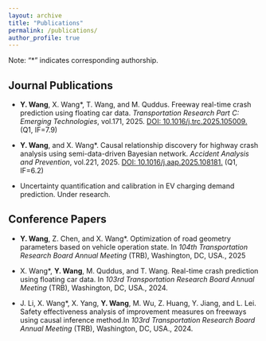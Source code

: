 ```yaml
---
layout: archive
title: "Publications"
permalink: /publications/
author_profile: true
---
```


Note: “*” indicates corresponding authorship.

## Journal Publications

* **Y. Wang**, X. Wang*, T. Wang, and M. Quddus. Freeway real-time crash prediction using floating car data. <i>Transportation Research Part C: Emerging Technologies</i>, vol.171, 2025. [DOI: 10.1016/j.trc.2025.105009.](https://doi.org/10.1016/j.trc.2025.105009) (Q1, IF=7.9)

* **Y. Wang**, and X. Wang*. Causal relationship discovery for highway crash analysis using semi-data-driven Bayesian network. <i>Accident Analysis and Prevention</i>, vol.221, 2025. [DOI: 10.1016/j.aap.2025.108181.](https://doi.org/10.1016/j.aap.2025.108181) (Q1, IF=6.2)

* Uncertainty quantification and calibration in EV charging demand prediction. Under research.

## Conference Papers

* **Y. Wang**, Z. Chen, and X. Wang*. Optimization of road geometry parameters based on vehicle operation state. In <i>104th Transportation Research Board Annual Meeting </i>(TRB), Washington, DC, USA., 2025

* X. Wang*, **Y. Wang**, M. Quddus, and T. Wang. Real-time crash prediction using floating car data. In <i> 103rd Transportation Research Board Annual Meeting </i>(TRB), Washington, DC, USA., 2024.

* J. Li, X. Wang*, X. Yang, **Y. Wang**, M. Wu, Z. Huang, Y. Jiang, and L. Lei. Safety effectiveness analysis of improvement measures on freeways using causal inference method.In <i> 103rd Transportation Research Board Annual Meeting </i>(TRB), Washington, DC, USA., 2024.

